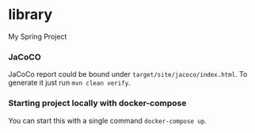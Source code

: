 # library
My Spring Project

### JaCoCO

JaCoCo report could be bound under `target/site/jacoco/index.html`. To generate it just run `mvn clean verify`.


### Starting project locally with docker-compose

You can start this with a single command `docker-compose up`.

